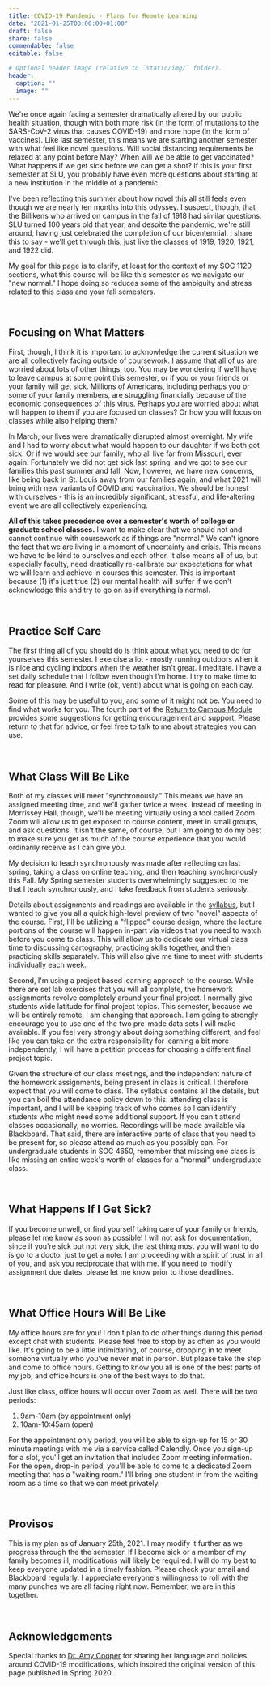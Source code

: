 ```yaml
---
title: COVID-19 Pandemic - Plans for Remote Learning
date: "2021-01-25T00:00:00+01:00"
draft: false
share: false
commendable: false
editable: false

# Optional header image (relative to `static/img/` folder).
header:
  caption: ""
  image: ""
---
```


We're once again facing a semester dramatically altered by our public health situation, though with both more risk (in the form of mutations to the SARS-CoV-2 virus that causes COVID-19) and more hope (in the form of vaccines). Like last semester, this means we are starting another semester with what feel like novel questions. Will social distancing requirements be relaxed at any point before May? When will we be able to get vaccinated? What happens if we get sick before we can get a shot? If this is your first semester at SLU, you probably have even more questions about starting at a new institution in the middle of a pandemic.

I've been reflecting this summer about how novel this all still feels even though we are nearly ten months into this odyssey. I suspect, though, that the Billikens who arrived on campus in the fall of 1918 had similar questions. SLU turned 100 years old that year, and despite the pandemic, we're still around, having just celebrated the completion of our bicentennial. I share this to say - we'll get through this, just like the classes of 1919, 1920, 1921, and 1922 did.

My goal for this page is to clarify, at least for the context of my SOC 1120 sections, what this course will be like this semester as we navigate our "new normal." I hope doing so reduces some of the ambiguity and stress related to this class and your fall semesters.

<br>

## Focusing on What Matters
First, though, I think it is important to acknowledge the current situation we are all collectively facing outside of coursework. I assume that all of us are worried about lots of other things, too. You may be wondering if we'll have to leave campus at some point this semester, or if you or your friends or your family will get sick. Millions of Americans, including perhaps you or some of your family members, are struggling financially because of the economic consequences of this virus. Perhaps you are worried about what will happen to them if you are focused on classes? Or how you will focus on classes while also helping them? 

In March, our lives were dramatically disrupted almost overnight. My wife and I had to worry about what would happen to our daughter if we both got sick. Or if we would see our family, who all live far from Missouri, ever again. Fortunately we did not get sick last spring, and we got to see our families this past summer and fall. Now, however, we have new concerns, like being back in St. Louis away from our families again, and what 2021 will bring with new variants of COVID and vaccination. We should be honest with ourselves - this is an incredibly significant, stressful, and life-altering event we are all collectively experiencing.

**All of this takes precedence over a semester's worth of college or graduate school classes.** I want to make clear that we should not and cannot continue with coursework as if things are "normal." We can't ignore the fact that we are living in a moment of uncertainty and crisis. This means we have to be kind to ourselves and each other. It also means all of us, but especially faculty, need drastically re-calibrate our expectations for what we will learn and achieve in courses this semester. This is important because (1) it's just true (2) our mental health will suffer if we don't acknowledge this and try to go on as if everything is normal. 

<br>

## Practice Self Care
The first thing all of you should do is think about what you need to do for yourselves this semester. I exercise a lot - mostly running outdoors when it is nice and cycling indoors when the weather isn't great. I meditate. I have a set daily schedule that I follow even though I'm home. I try to make time to read for pleasure. And I write (ok, vent!) about what is going on each day. 

Some of this may be useful to you, and some of it might not be. You need to find what works for you. The fourth part of the <a href="https://sites.google.com/slu.edu/covid-19fall2020preparationmod/home/part-four-encouragement-and-support" target = "_blank">Return to Campus Module</a> provides some suggestions for getting encouragement and support. Please return to that for advice, or feel free to talk to me about strategies you can use. 

<br>

## What Class Will Be Like
Both of my classes will meet "synchronously." This means we have an assigned meeting time, and we'll gather twice a week. Instead of meeting in Morrissey Hall, though, we'll be meeting virtually using a tool called Zoom. Zoom will allow us to get exposed to course content, meet in small groups, and ask questions. It isn't the same, of course, but I am going to do my best to make sure you get as much of the course experience that you would ordinarily receive as I can give you. 

My decision to teach synchronously was made after reflecting on last spring, taking a class on online teaching, and then teaching synchronously this Fall. My Spring semester students overwhelmingly suggested to me that I teach synchronously, and I take feedback from students seriously.

Details about assignments and readings are available in the <a href = "https://slu-soc5650.github.io/syllabus/" target = "_blank">syllabus</a>, but I wanted to give you all a quick high-level preview of two "novel" aspects of the course. First, I'll be utilizing a "flipped" course design, where the lecture portions of the course will happen in-part via videos that you need to watch before you come to class. This will allow us to dedicate our virtual class time to discussing cartography, practicing skills together, and then practicing skills separately. This will also give me time to meet with students individually each week.

Second, I'm using a project based learning approach to the course. While there are set lab exercises that you will all complete, the homework assignments revolve completely around your final project. I normally give students wide latitude for final project topics. This semester, because we will be entirely remote, I am changing that approach. I am going to strongly encourage you to use one of the two pre-made data sets I will make available. If you feel very strongly about doing something different, and feel like you can take on the extra responsibility for learning a bit more independently, I will have a petition process for choosing a different final project topic.

Given the structure of our class meetings, and the independent nature of the homework assignments, being present in class is critical. I therefore expect that you will come to class. The syllabus contains all the details, but you can boil the attendance policy down to this: attending class is important, and I will be keeping track of who comes so I can identify students who might need some additional support. If you can't attend classes occasionally, no worries. Recordings will be made available via Blackboard. That said, there are interactive parts of class that you need to be present for, so please attend as much as you possibly can. For undergraduate students in SOC 4650, remember that missing one class is like missing an entire week's worth of classes for a "normal" undergraduate class.

<br>

## What Happens If I Get Sick?
If you become unwell, or find yourself taking care of your family or friends, please let me know as soon as possible! I will not ask for documentation, since if you're sick but not *very* sick, the last thing most you will want to do is go to a doctor just to get a note. I am proceeding with a spirit of trust in all of you, and ask you reciprocate that with me. If you need to modify assignment due dates, please let me know prior to those deadlines.

<br>

## What Office Hours Will Be Like
My office hours are for you! I don't plan to do other things during this period except chat with students. Please feel free to stop by as often as you would like. It's going to be a little intimidating, of course, dropping in to meet someone virtually who you've never met in person. But please take the step and come to office hours. Getting to know you all is one of the best parts of my job, and office hours is one of the best ways to do that.

Just like class, office hours will occur over Zoom as well. There will be two periods:

  1. 9am-10am (by appointment only)
  2. 10am-10:45am (open)

For the appointment only period, you will be able to sign-up for 15 or 30 minute meetings with me via a service called Calendly. Once you sign-up for a slot, you'll get an invitation that includes Zoom meeting information. For the open, drop-in period, you'll be able to come to a dedicated Zoom meeting that has a "waiting room." I'll bring one student in from the waiting room as a time so that we can meet privately.

<br>

## Provisos
This is my plan as of January 25th, 2021. I may modify it further as we progress through the the semester. If I become sick or a member of my family becomes ill, modifications will likely be required. I will do my best to keep everyone updated in a timely fashion. Please check your email and Blackboard regularly. I appreciate everyone's willingness to roll with the many punches we are all facing right now. Remember, we are in this together.

<br>

## Acknowledgements
Special thanks to [Dr. Amy Cooper](https://amycooper.net) for sharing her language and policies around COVID-19 modifications, which inspired the original version of this page published in Spring 2020.